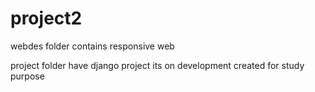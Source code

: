 # project2
webdes folder contains responsive web 

project folder have django project its on development
created for study purpose


